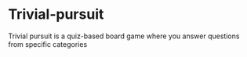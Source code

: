 # Trivial-pursuit
Trivial pursuit is a quiz-based board game where you answer questions from specific categories

